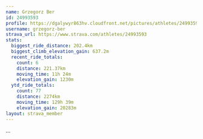 ```yaml
---
name: Grzegorz Ber
id: 24993593
profile: https://dgalywyr863hv.cloudfront.net/pictures/athletes/24993593/7453165/11/large.jpg
username: grzegorz-ber
strava_url: https://www.strava.com/athletes/24993593
stats:
  biggest_ride_distance: 202.4km
  biggest_climb_elevation_gain: 637.2m
  recent_ride_totals:
    count: 6
    distance: 221.37km
    moving_time: 11h 24m
    elevation_gain: 1230m
  ytd_ride_totals:
    count: 77
    distance: 2274km
    moving_time: 129h 39m
    elevation_gain: 20283m
layout: strava_member
--- 
```

...
